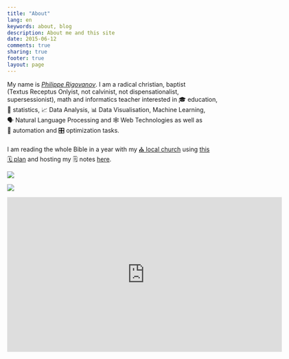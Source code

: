 ```yaml
---
title: "About"
lang: en
keywords: about, blog
description: About me and this site
date: 2015-06-12
comments: true
sharing: true
footer: true
layout: page
---
```


My name is <a href="{{ site.links.vcard }}" title="My Visit Card"><cite>Philippe&nbsp;Rigovanov</cite></a>.
I am a radical&nbsp;christian, baptist (Textus&nbsp;Receptus&nbsp;Onlyist, not&nbsp;calvinist, not&nbsp;dispensationalist, supersessionist),
math and informatics teacher interested in 🎓&nbsp;education, 🎲&nbsp;statistics, 📈&nbsp;Data&nbsp;Analysis,
📊&nbsp;Data&nbsp;Visualisation, Machine&nbsp;Learning, 🗣&nbsp;Natural&nbsp;Language&nbsp;Processing and 🕸&nbsp;Web&nbsp;Technologies
as well as 🤖&nbsp;automation and 🎛&nbsp;optimization tasks.

I am reading the whole Bible in a year with my <a href="{{ site.links.church }}" title="My Local Church">⛪&nbsp;local&nbsp;church</a>
using [this 🗓&nbsp;plan](https://novchurch.github.io/plan/) and hosting my&nbsp;🗒&nbsp;notes [here](https://notes.rigovanov.ru).

<!-- You can find me here: <a href="{{ site.links.church }}" title="My Local Church">⛪</a>. -->

<a href="https://braingames.ru" title="Игры разума | a1ip"><img src="https://braingames.ru/button90x62.php?uid=24579" border="0"></a>

<a href="https://www.codewars.com/users/a1ip" title="Codewars | a1ip"><img src="https://www.codewars.com/users/a1ip/badges/micro" border="0"></a>

<iframe id="ytplayer" type="text/html" width="640" height="360"
  src="http://www.youtube.com/embed/M7lc1UVf-VE?origin=https://rigovanov.ru"
  frameborder="0"/>
